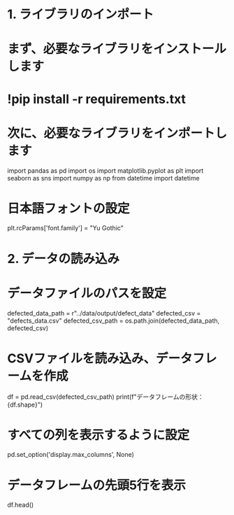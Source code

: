 # 1. ライブラリのインポート

# まず、必要なライブラリをインストールします
# !pip install -r requirements.txt

# 次に、必要なライブラリをインポートします
import pandas as pd
import os
import matplotlib.pyplot as plt
import seaborn as sns
import numpy as np
from datetime import datetime

# 日本語フォントの設定
plt.rcParams['font.family'] = "Yu Gothic"

# 2. データの読み込み

# データファイルのパスを設定
defected_data_path = r"../data/output/defect_data"
defected_csv = "defects_data.csv"
defected_csv_path = os.path.join(defected_data_path, defected_csv)

# CSVファイルを読み込み、データフレームを作成
df = pd.read_csv(defected_csv_path)
print(f"データフレームの形状：{df.shape}")

# すべての列を表示するように設定
pd.set_option('display.max_columns', None)

# データフレームの先頭5行を表示
df.head()
